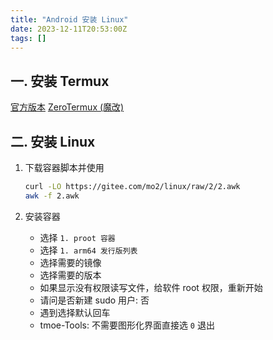 ```yaml
---
title: "Android 安装 Linux"
date: 2023-12-11T20:53:00Z
tags: []
---
```


## 一. 安装 Termux
[官方版本](https://termux.dev/cn/)
[ZeroTermux (魔改)](https://github.com/hanxinhao000/ZeroTermux)

## 二. 安装 Linux
1. 下载容器脚本并使用
    ```bash
    curl -LO https://gitee.com/mo2/linux/raw/2/2.awk
    awk -f 2.awk
    ```

2. 安装容器
    - 选择 `1. proot 容器`
    - 选择 `1. arm64 发行版列表`
    - 选择需要的镜像
    - 选择需要的版本
    - 如果显示没有权限读写文件，给软件 root 权限，重新开始
    - 请问是否新建 sudo 用户: 否
    - 遇到选择默认回车
    - tmoe-Tools: 不需要图形化界面直接选 `0` 退出
